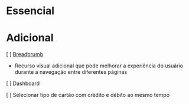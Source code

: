 # Essencial

# Adicional

[ ] [Breadbrumb](https://tailwindcss.com/plus/ui-blocks/application-ui/navigation/breadcrumbs#component-09fbe246cb968a4ab03a97c5da4947ee)

- Recurso visual adicional que pode melhorar a experiência do usuário durante a navegação entre diferentes páginas

[ ] Dashboard

[ ] Selecionar tipo de cartão com crédito e débito ao mesmo tempo

